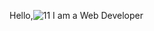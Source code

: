 
 Hello,![11](https://user-images.githubusercontent.com/77299905/191483648-c4cf1f68-88fa-4608-8350-5d91ef129c90.gif) I am a Web Developer





